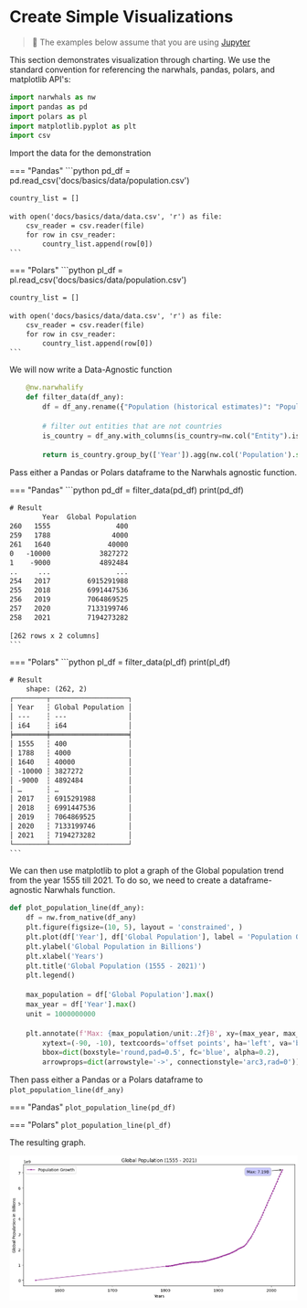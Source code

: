 # Create Simple Visualizations

> 📘
The examples below assume that you are using [Jupyter](https://jupyter.org/)

This section demonstrates visualization through charting.
We use the standard convention for referencing the narwhals, pandas, polars, and matplotlib API's:

```python
import narwhals as nw
import pandas as pd
import polars as pl
import matplotlib.pyplot as plt
import csv
```
Import the data for the demonstration

=== "Pandas"
    ```python
    pd_df = pd.read_csv('docs/basics/data/population.csv')

    country_list = []

    with open('docs/basics/data/data.csv', 'r') as file:
        csv_reader = csv.reader(file)
        for row in csv_reader:
            country_list.append(row[0])
    ```

=== "Polars"
    ```python
    pl_df = pl.read_csv('docs/basics/data/population.csv')

    country_list = []

    with open('docs/basics/data/data.csv', 'r') as file:
        csv_reader = csv.reader(file)
        for row in csv_reader:
            country_list.append(row[0])
    ```

We will now write a Data-Agnostic function

```python
    @nw.narwhalify
    def filter_data(df_any):
        df = df_any.rename({"Population (historical estimates)": "Population"})

        # filter out entities that are not countries
        is_country = df_any.with_columns(is_country=nw.col("Entity").is_in(country_list)).filter(nw.col('is_country'))

        return is_country.group_by(['Year']).agg(nw.col('Population').sum().alias('Global Population')).sort("Global Population")
```

Pass either a Pandas or Polars dataframe to the Narwhals agnostic function.

=== "Pandas"
    ```python
    pd_df = filter_data(pd_df)
    print(pd_df)

    # Result
            Year  Global Population
    260   1555                400
    259   1788               4000
    261   1640              40000
    0   -10000            3827272
    1    -9000            4892484
    ..     ...                ...
    254   2017         6915291988
    255   2018         6991447536
    256   2019         7064869525
    257   2020         7133199746
    258   2021         7194273282

    [262 rows x 2 columns]
    ```

=== "Polars"
    ```python
    pl_df = filter_data(pl_df)
    print(pl_df)

    # Result
        shape: (262, 2)
    ┌────────┬───────────────────┐
    │ Year   ┆ Global Population │
    │ ---    ┆ ---               │
    │ i64    ┆ i64               │
    ╞════════╪═══════════════════╡
    │ 1555   ┆ 400               │
    │ 1788   ┆ 4000              │
    │ 1640   ┆ 40000             │
    │ -10000 ┆ 3827272           │
    │ -9000  ┆ 4892484           │
    │ …      ┆ …                 │
    │ 2017   ┆ 6915291988        │
    │ 2018   ┆ 6991447536        │
    │ 2019   ┆ 7064869525        │
    │ 2020   ┆ 7133199746        │
    │ 2021   ┆ 7194273282        │
    └────────┴───────────────────┘
    ```

We can then use matplotlib to plot a graph of the Global population trend from the year 1555 till 2021. To do so, we need to create a dataframe-agnostic Narwhals function.

```python
def plot_population_line(df_any):
    df = nw.from_native(df_any)
    plt.figure(figsize=(10, 5), layout = 'constrained', )
    plt.plot(df['Year'], df['Global Population'], label = 'Population Growth', linewidth=1, marker='o', markersize=2, color='purple')
    plt.ylabel('Global Population in Billions')
    plt.xlabel('Years')
    plt.title('Global Population (1555 - 2021)')
    plt.legend()

    max_population = df['Global Population'].max()
    max_year = df['Year'].max()
    unit = 1000000000

    plt.annotate(f'Max: {max_population/unit:.2f}B', xy=(max_year, max_population), 
        xytext=(-90, -10), textcoords='offset points', ha='left', va='bottom',
        bbox=dict(boxstyle='round,pad=0.5', fc='blue', alpha=0.2),
        arrowprops=dict(arrowstyle='->', connectionstyle='arc3,rad=0'))           

```

Then pass either a Pandas or a Polars dataframe to `plot_population_line(df_any)`

=== "Pandas"
    ```
    plot_population_line(pd_df)
    ```

=== "Polars"
    ```
    plot_population_line(pl_df)
    ```

The resulting graph.

![](images/output.png)
